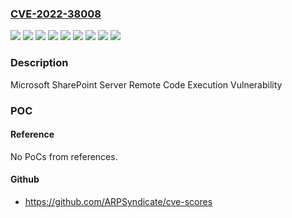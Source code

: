 ### [CVE-2022-38008](https://cve.mitre.org/cgi-bin/cvename.cgi?name=CVE-2022-38008)
![](https://img.shields.io/static/v1?label=Product&message=Microsoft%20SharePoint%20Enterprise%20Server%202013%20Service%20Pack%201&color=blue)
![](https://img.shields.io/static/v1?label=Product&message=Microsoft%20SharePoint%20Enterprise%20Server%202016&color=blue)
![](https://img.shields.io/static/v1?label=Product&message=Microsoft%20SharePoint%20Foundation%202013%20Service%20Pack%201&color=blue)
![](https://img.shields.io/static/v1?label=Product&message=Microsoft%20SharePoint%20Server%202019&color=blue)
![](https://img.shields.io/static/v1?label=Product&message=Microsoft%20SharePoint%20Server%20Subscription%20Edition&color=blue)
![](https://img.shields.io/static/v1?label=Product&message=SharePoint%20Server%20Subscription%20Edition%20Language%20Pack&color=blue)
![](https://img.shields.io/static/v1?label=Version&message=15.0.0%20&color=brightgreen)
![](https://img.shields.io/static/v1?label=Version&message=16.0.0%20&color=brightgreen)
![](https://img.shields.io/static/v1?label=Vulnerability&message=Remote%20Code%20Execution&color=brightgreen)

### Description

Microsoft SharePoint Server Remote Code Execution Vulnerability

### POC

#### Reference
No PoCs from references.

#### Github
- https://github.com/ARPSyndicate/cve-scores

